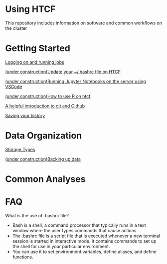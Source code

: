 # Using HTCF
This repository includes information on software and common workflows on the cluster

# <a name="documentslist"></a>Getting Started
[Logging on and running jobs](https://github.com/dbaldridge-lab/htcf/blob/main/htcf_access.md)  

[(under construction)Update your ~/.bashrc file on HTCF](https://github.com/dbaldridge-lab/htcf/blob/main/bashrc-howto.md)

[(under construction)Running Jupyter Notebooks on the server using VSCode](https://github.com/dbaldridge-lab/htcf/blob/main/jupyter_vscode.md)  

[(under construction)How to use R on htcf](https://github.com/dbaldridge-lab/htcf/blob/main/using_R.md)  

[A helpful introduction to git and Github](https://gwcbi.github.io/HPC/github.html)

[Saving your history](https://github.com/dbaldridge-lab/htcf/blob/main/save_history.md)

# <a name="documentslist"></a>Data Organization
[Storage Types](https://htcf.wustl.edu/docs/storage/)

[(under construction)Backing up data](https://github.com/dbaldridge-lab/htcf/blob/main/backups.md)  

# <a name="documentslist"></a>Common Analyses

# <a name="documentslist"></a>FAQ
What is the use of .bashrc file?
* Bash is a shell, a command processor that typically runs in a text window where the user types commands that cause actions.
* The .bashrc file is a script file that is executed whenever a new terminal session is started in interactive mode. It contains commands to set up the shell for use in your particular environment.
* You can use it to set environment variables, define aliases, and define functions.

